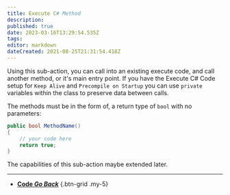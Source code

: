 ```yaml
---
title: Execute C# Method
description: 
published: true
date: 2023-03-16T13:29:54.535Z
tags: 
editor: markdown
dateCreated: 2021-08-25T21:31:54.418Z
---
```


Using this sub-action, you can call into an existing execute code, and call another method, or it's main entry point.  If you have the Execute C# Code setup for `Keep Alive` and `Precompile on Startup` you can use `private` variables within the class to preserve data between calls.

The methods must be in the form of, a return type of `bool` with no parameters:

```csharp
public bool MethodName()
{
    // your code here
    return true;
}
```
The capabilities of this sub-action maybe extended later.

---

- [<i class="mdi mdi-chevron-left"></i> **Code *Go Back***](/Sub-Actions/Code)
{.btn-grid .my-5}